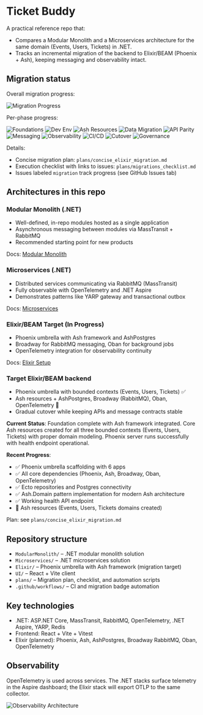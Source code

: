 # Ticket Buddy

A practical reference repo that:

- Compares a Modular Monolith and a Microservices architecture for the same domain (Events, Users, Tickets) in .NET.
- Tracks an incremental migration of the backend to Elixir/BEAM (Phoenix + Ash), keeping messaging and observability intact.

## Migration status

Overall migration progress:

![Migration Progress](https://raw.githubusercontent.com/davewil/Ex_TicketBuddy_ModularMonolith_To_Microservices/main/.github/badges/migration-progress.svg)

Per-phase progress:

![Foundations](https://raw.githubusercontent.com/davewil/Ex_TicketBuddy_ModularMonolith_To_Microservices/main/.github/badges/migration-foundations.svg)
![Dev Env](https://raw.githubusercontent.com/davewil/Ex_TicketBuddy_ModularMonolith_To_Microservices/main/.github/badges/migration-dev-env.svg)
![Ash Resources](https://raw.githubusercontent.com/davewil/Ex_TicketBuddy_ModularMonolith_To_Microservices/main/.github/badges/migration-ash-resources.svg)
![Data Migration](https://raw.githubusercontent.com/davewil/Ex_TicketBuddy_ModularMonolith_To_Microservices/main/.github/badges/migration-data-migration.svg)
![API Parity](https://raw.githubusercontent.com/davewil/Ex_TicketBuddy_ModularMonolith_To_Microservices/main/.github/badges/migration-api-parity.svg)
![Messaging](https://raw.githubusercontent.com/davewil/Ex_TicketBuddy_ModularMonolith_To_Microservices/main/.github/badges/migration-messaging.svg)
![Observability](https://raw.githubusercontent.com/davewil/Ex_TicketBuddy_ModularMonolith_To_Microservices/main/.github/badges/migration-observability.svg)
![CI/CD](https://raw.githubusercontent.com/davewil/Ex_TicketBuddy_ModularMonolith_To_Microservices/main/.github/badges/migration-ci-cd.svg)
![Cutover](https://raw.githubusercontent.com/davewil/Ex_TicketBuddy_ModularMonolith_To_Microservices/main/.github/badges/migration-cutover.svg)
![Governance](https://raw.githubusercontent.com/davewil/Ex_TicketBuddy_ModularMonolith_To_Microservices/main/.github/badges/migration-governance.svg)

Details:

- Concise migration plan: `plans/concise_elixir_migration.md`
- Execution checklist with links to issues: `plans/migrations_checklist.md`
- Issues labeled `migration` track progress (see GitHub Issues tab)

## Architectures in this repo

### Modular Monolith (.NET)

- Well-defined, in-repo modules hosted as a single application
- Asynchronous messaging between modules via MassTransit + RabbitMQ
- Recommended starting point for new products

Docs: [Modular Monolith](./ModularMonolith/README.md)

### Microservices (.NET)

- Distributed services communicating via RabbitMQ (MassTransit)
- Fully observable with OpenTelemetry and .NET Aspire
- Demonstrates patterns like YARP gateway and transactional outbox

Docs: [Microservices](./Microservices/README.md)

### Elixir/BEAM Target (In Progress)

- Phoenix umbrella with Ash framework and AshPostgres
- Broadway for RabbitMQ messaging, Oban for background jobs
- OpenTelemetry integration for observability continuity

Docs: [Elixir Setup](./Elixir/README.md)

### Target Elixir/BEAM backend

- Phoenix umbrella with bounded contexts (Events, Users, Tickets) ✅
- Ash resources + AshPostgres, Broadway (RabbitMQ), Oban, OpenTelemetry 🔄
- Gradual cutover while keeping APIs and message contracts stable

**Current Status**: Foundation complete with Ash framework integrated. Core Ash resources created for all three bounded contexts (Events, Users, Tickets) with proper domain modeling. Phoenix server runs successfully with health endpoint operational.

**Recent Progress**:

- ✅ Phoenix umbrella scaffolding with 6 apps
- ✅ All core dependencies (Phoenix, Ash, Broadway, Oban, OpenTelemetry)
- ✅ Ecto repositories and Postgres connectivity
- ✅ Ash.Domain pattern implementation for modern Ash architecture
- ✅ Working health API endpoint
- 🔄 Ash resources (Events, Users, Tickets domains created)

Plan: see `plans/concise_elixir_migration.md`

## Repository structure

- `ModularMonolith/` – .NET modular monolith solution
- `Microservices/` – .NET microservices solution
- `Elixir/` – Phoenix umbrella with Ash framework (migration target)
- `UI/` – React + Vite client
- `plans/` – Migration plan, checklist, and automation scripts
- `.github/workflows/` – CI and migration badge automation

## Key technologies

- .NET: ASP.NET Core, MassTransit, RabbitMQ, OpenTelemetry, .NET Aspire, YARP, Redis
- Frontend: React + Vite + Vitest
- Elixir (planned): Phoenix, Ash, AshPostgres, Broadway RabbitMQ, Oban, OpenTelemetry

## Observability

OpenTelemetry is used across services. The .NET stacks surface telemetry in the Aspire dashboard; the Elixir stack will export OTLP to the same collector.

![Observability Architecture](./Observability.png)
